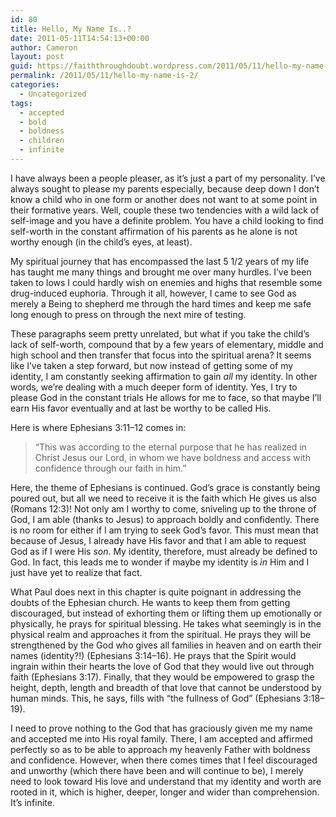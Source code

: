 ```yaml
---
id: 80
title: Hello, My Name Is..?
date: 2011-05-11T14:54:13+00:00
author: Cameron
layout: post
guid: https://faiththroughdoubt.wordpress.com/2011/05/11/hello-my-name-is/
permalink: /2011/05/11/hello-my-name-is-2/
categories:
  - Uncategorized
tags:
  - accepted
  - bold
  - boldness
  - children
  - infinite
---
```

I have always been a people pleaser, as it’s just a part of my personality. I’ve always sought to please my parents especially, because deep down I don’t know a child who in one form or another does not want to at some point in their formative years. Well, couple these two tendencies with a wild lack of self-image and you have a definite problem. You have a child looking to find self-worth in the constant affirmation of his parents as he alone is not worthy enough (in the child’s eyes, at least).

My spiritual journey that has encompassed the last 5 1/2 years of my life has taught me many things and brought me over many hurdles. I’ve been taken to lows I could hardly wish on enemies and highs that resemble some drug-induced euphoria. Through it all, however, I came to see God as merely a Being to shepherd me through the hard times and keep me safe long enough to press on through the next mire of testing.

These paragraphs seem pretty unrelated, but what if you take the child’s lack of self-worth, compound that by a few years of elementary, middle and high school and then transfer that focus into the spiritual arena? It seems like I’ve taken a step forward, but now instead of getting some of my identity, I am constantly seeking affirmation to gain _all_ my identity. In other words, we’re dealing with a much deeper form of identity. Yes, I try to please God in the constant trials He allows for me to face, so that maybe I’ll earn His favor eventually and at last be worthy to be called His.

Here is where Ephesians 3:11–12 comes in:

> “This was according to the eternal purpose that he has realized in Christ Jesus our Lord, in whom we have boldness and access with confidence through our faith in him.”

Here, the theme of Ephesians is continued. God’s grace is constantly being poured out, but all we need to receive it is the faith which He gives us also (Romans 12:3)! Not only am I worthy to come, sniveling up to the throne of God, I am able (thanks to Jesus) to approach boldly and confidently. There is no room for either if I am trying to seek God’s favor. This must mean that because of Jesus, I already have His favor and that I am able to request God as if I were His _son_. My identity, therefore, must already be defined to God. In fact, this leads me to wonder if maybe my identity is _in_ Him and I just have yet to realize that fact.

What Paul does next in this chapter is quite poignant in addressing the doubts of the Ephesian church. He wants to keep them from getting discouraged, but instead of exhorting them or lifting them up emotionally or physically, he prays for spiritual blessing. He takes what seemingly is in the physical realm and approaches it from the spiritual. He prays they will be strengthened by the God who gives all families in heaven and on earth their names (identity?!) (Ephesians 3:14–16). He prays that the Spirit would ingrain within their hearts the love of God that they would live out through faith (Ephesians 3:17). Finally, that they would be empowered to grasp the height, depth, length and breadth of that love that cannot be understood by human minds. This, he says, fills with “the fullness of God” (Ephesians 3:18–19).

I need to prove nothing to the God that has graciously given me my name and accepted me into His royal family. There, I am accepted and affirmed perfectly so as to be able to approach my heavenly Father with boldness and confidence. However, when there comes times that I feel discouraged and unworthy (which there have been and will continue to be), I merely need to look toward His love and understand that my identity and worth are rooted in it, which is higher, deeper, longer and wider than comprehension. It’s infinite.